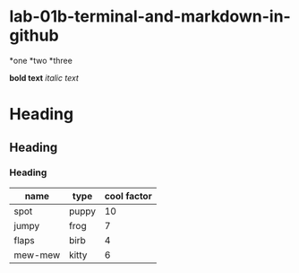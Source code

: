 # lab-01b-terminal-and-markdown-in-github
*one
*two
*three

**bold text**
_italic text_

# Heading
## Heading
### Heading

| name    | type  | cool factor |
|---------|-------|-------------|
| spot    | puppy | 10          |
| jumpy   | frog  | 7           |
| flaps   | birb  | 4           |
| mew-mew | kitty | 6           |
